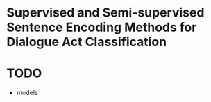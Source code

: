 # Supervised and Semi-supervised Sentence Encoding Methods for Dialogue Act Classification

# TODO

- models


